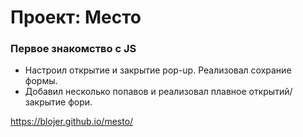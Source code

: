 # Проект: Место

### Первое знакомство с JS

- Настроил открытие и закрытие pop-up. Реализовал сохрание формы.
- Добавил несколько попавов и реализовал плавное открытий/закрытие фори.

https://blojer.github.io/mesto/
